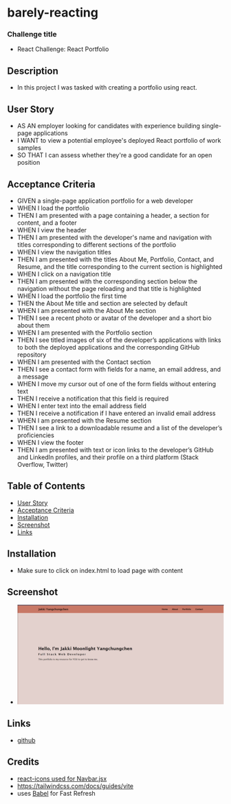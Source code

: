 # barely-reacting

### Challenge title
* React Challenge: React Portfolio

## Description
* In this project I was tasked with creating a portfolio using react. 

## User Story
* AS AN employer looking for candidates with experience building single-page applications
* I WANT to view a potential employee's deployed React portfolio of work samples
* SO THAT I can assess whether they're a good candidate for an open position


## Acceptance Criteria
- GIVEN a single-page application portfolio for a web developer
- WHEN I load the portfolio
- THEN I am presented with a page containing a header, a section for content, and a footer
- WHEN I view the header
- THEN I am presented with the developer's name and navigation with titles corresponding to different sections of the portfolio
- WHEN I view the navigation titles
- THEN I am presented with the titles About Me, Portfolio, Contact, and Resume, and the title corresponding to the current section is highlighted
- WHEN I click on a navigation title
- THEN I am presented with the corresponding section below the navigation without the page reloading and that title is highlighted
- WHEN I load the portfolio the first time
- THEN the About Me title and section are selected by default
- WHEN I am presented with the About Me section
- THEN I see a recent photo or avatar of the developer and a short bio about them
- WHEN I am presented with the Portfolio section
- THEN I see titled images of six of the developer’s applications with links to both the deployed applications and the corresponding GitHub repository
- WHEN I am presented with the Contact section
- THEN I see a contact form with fields for a name, an email address, and a message
- WHEN I move my cursor out of one of the form fields without entering text
- THEN I receive a notification that this field is required
- WHEN I enter text into the email address field
- THEN I receive a notification if I have entered an invalid email address
- WHEN I am presented with the Resume section
- THEN I see a link to a downloadable resume and a list of the developer’s proficiencies
- WHEN I view the footer
- THEN I am presented with text or icon links to the developer’s GitHub and LinkedIn profiles, and their profile on a third platform (Stack Overflow, Twitter) 

## Table of Contents
* [User Story](#user-story)
* [Acceptance Criteria](#acceptance-criteria)
* [Installation](#installation)
* [Screenshot](#screenshot)
* [Links](#links)




## Installation
- Make sure to click on index.html to load page with content


## Screenshot
- ![Portfolio](./react-face/assets/images/SS%20of%20portfolio.png)


## Links
- [github](https://github.com/Jakkiexplore/barely-reacting)





## Credits
- [react-icons used for Navbar.jsx](https://react-icons.github.io/react-icons/)
- https://tailwindcss.com/docs/guides/vite
- uses [Babel](https://babeljs.io/) for Fast Refresh
